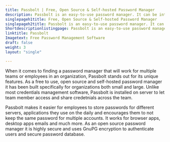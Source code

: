 ```yaml
---
title: Passbolt | Free, Open Source & Self-hosted Password Manager
description: Passbolt is an easy-to-use password manager. It can be integrated into servers so that teams across the company level can easily store and access passwords.
singlepageh1title: Free, Open Source & Self-hosted Password Manager
singlepageh2title: Passbolt is an easy-to-use password manager. It can be integrated into servers so that teams across the company level can easily store and access passwords.
Shortdescriptionlistingpage: Passbolt is an easy-to-use password manager. It can be integrated into servers so that teams across the company level can easily store and access passwords.
linktitle: Passbolt
Imagetext: Free Password Management Software
draft: false
weight: 3
layout: "single"

---
```


When it comes to finding a password manager that will work for multiple teams or employees in an organization, Passbolt stands out for its unique features. As a free to use, open source and self-hosted password manager it has been built specifically for organizations both small and large. Unlike most credentials management software, Passbolt is installed on server to let team member access and share credetnials across the team.

Passbolt makes it easier for employees to store passwords for different servers, applications they use on the daily and encourages them to not keep the same password for multiple accounts. It works for browser apps, desktop apps emails and much more. As an open source password manager it is highly secure and uses GnuPG encryption to authenticate users and secure password database.